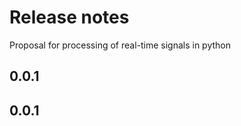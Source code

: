 # Release notes
Proposal for processing of real-time signals in python

<!-- do not remove -->

## 0.0.1




## 0.0.1



